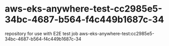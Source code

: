 # aws-eks-anywhere-test-cc2985e5-34bc-4687-b564-f4c449b1687c-34
repository for use with E2E test job aws-eks-anywhere-test:cc2985e5-34bc-4687-b564-f4c449b1687c-34
